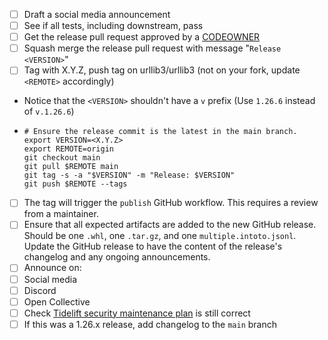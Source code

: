 * [ ]  Draft a social media announcement
* [ ]  See if all tests, including downstream, pass
* [ ]  Get the release pull request approved by a [CODEOWNER](https://github.com/urllib3/urllib3/blob/main/.github/CODEOWNERS)
* [ ]  Squash merge the release pull request with message "`Release <VERSION>`"
* [ ]  Tag with X.Y.Z, push tag on urllib3/urllib3 (not on your fork, update `<REMOTE>` accordingly)
  * Notice that the `<VERSION>` shouldn't have a `v` prefix (Use `1.26.6` instead of `v.1.26.6`)
  * ```
    # Ensure the release commit is the latest in the main branch.
    export VERSION=<X.Y.Z>
    export REMOTE=origin
    git checkout main
    git pull $REMOTE main
    git tag -s -a "$VERSION" -m "Release: $VERSION"
    git push $REMOTE --tags
    ```
* [ ]  The tag will trigger the `publish` GitHub workflow. This requires a review from a maintainer.
* [ ]  Ensure that all expected artifacts are added to the new GitHub release. Should
       be one `.whl`, one `.tar.gz`, and one `multiple.intoto.jsonl`. Update the GitHub
       release to have the content of the release's changelog and any ongoing announcements.
* [ ]  Announce on:
  * [ ]  Social media
  * [ ]  Discord
  * [ ]  Open Collective
* [ ]  Check [Tidelift security maintenance plan](https://tidelift.com/lifter/package/pypi/urllib3/tasks/packages_have_maintenance_plans>) is still correct
* [ ]  If this was a 1.26.x release, add changelog to the `main` branch

